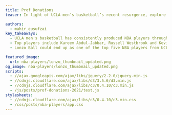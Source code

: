 ```yaml
---
title: Prof Donations
teaser: In light of UCLA men’s basketball’s recent resurgence, explore some of the past and present Bruins in the NBA.

authors:
  - mahir_eusufzai
key_takeaways:
  - UCLA men's basketball has consistently produced NBA players through the years.
  - Top players include Kareem Abdul-Jabbar, Russell Westbrook and Kevin Love.
  - Lonzo Ball could end up as one of the top five NBA players from UCLA.

featured_image:
  url: nba-players/lonzo_thumbnail_updated.png
og_image: nba-players/lonzo_thumbnail_updated.png
scripts:
  - //ajax.googleapis.com/ajax/libs/jquery/2.2.0/jquery.min.js
  - //cdnjs.cloudflare.com/ajax/libs/d3/3.5.6/d3.min.js
  - //cdnjs.cloudflare.com/ajax/libs/c3/0.4.10/c3.min.js
  - /js/posts/prof-donations-2021/test.js
stylesheets:
  - //cdnjs.cloudflare.com/ajax/libs/c3/0.4.10/c3.min.css
  - /css/posts/nba-players/app.css
---
```


<div id='ucla-donations-chart'></div>
